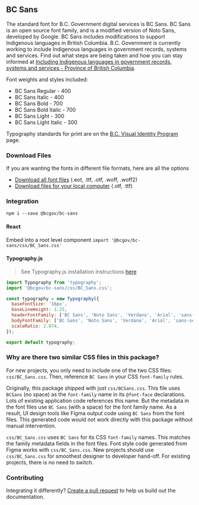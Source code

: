 ## BC Sans

The standard font for B.C. Government digital services is BC Sans. BC Sans is an open source font family, and is a modified version of Noto Sans, developed by Google. BC Sans includes modifications to support Indigenous languages in British Columbia. B.C. Government is currently working to include Indigenous languages in government records,
systems and services. Find out what steps are being taken and how you can stay informed at
[Including Indigenous languages in government records, systems and services - Province of
British Columbia](https://www2.gov.bc.ca/gov/content/data/initiatives/including-indigenous-languages#new).

Font weights and styles included:

* BC Sans Regular - 400
* BC Sans Italic - 400
* BC Sans Bold - 700
* BC Sans Bold Italic - 700
* BC Sans Light - 300
* BC Sans Light Italic - 300

Typography standards for print are on the [B.C. Visual Identity Program](https://www2.gov.bc.ca/gov/content/governments/services-for-government/policies-procedures/bc-visual-identity/design-guidelines#palette-typography) page.


### Download Files

If you are wanting the fonts in different file formats, here are all the options
* [Download all font files](https://www2.gov.bc.ca/assets/gov/british-columbians-our-governments/services-policies-for-government/policies-procedures-standards/web-content-development-guides/corporate-identity-assets/bcsansfont_web.zip) (.eot, .ttf, .otf, .woff, .woff2)
* [Download files for your local computer](https://www2.gov.bc.ca/assets/gov/british-columbians-our-governments/services-policies-for-government/policies-procedures-standards/web-content-development-guides/corporate-identity-assets/bcsansfont_print.zip) (.otf, .ttf)


### Integration
`npm i --save @bcgov/bc-sans`

#### React

Embed into a root level component
`import '@bcgov/bc-sans/css/BC_Sans.css'`

#### Typography.js
>See Typography.js installation instructions [here](https://github.com/KyleAMathews/typography.js)
```js
import Typography from 'typography';
import '@bcgov/bc-sans/css/BC_Sans.css';

const typography = new Typography({
  baseFontSize: '16px',
  baseLineHeight: 1.25,
  headerFontFamily: ['BC Sans', 'Noto Sans', 'Verdana', 'Arial', 'sans-serif'],
  bodyFontFamily: ['BC Sans', 'Noto Sans', 'Verdana', 'Arial', 'sans-serif'],
  scaleRatio: 2.074,
});

export default typography;
```

### Why are there two similar CSS files in this package?

For new projects, you only need to include one of the two CSS files: `css/BC_Sans.css`. Then, reference `BC Sans` in your CSS `font-family` rules.

Originally, this package shipped with just `css/BCSans.css`. This file uses `BCSans` (no space) as the `font-family` name in its `@font-face` declarations. Lots of existing application code references this name. But the metadata in the font files use `BC Sans` (with a space) for the font family name. As a result, UI design tools like Figma output code using `BC Sans` from the font files. This generated code would not work directly with this package without manual intervention.

`css/BC_Sans.css` uses `BC Sans` for its CSS `font-family` names. This matches the family metadata fields in the font files. Font style code generated from Figma works with `css/BC_Sans.css`. New projects should use `css/BC_Sans.css` for smoothest designer to developer hand-off. For existing projects, there is no need to switch.

### Contributing

Integrating it differently? [Create a pull request](https://github.com/bcgov/bc-sans/pulls) to help us build out the documentation.


